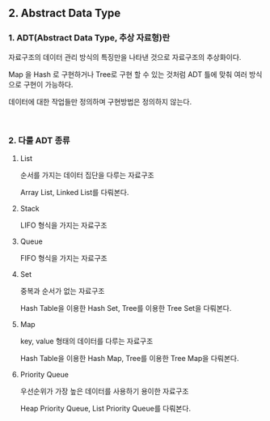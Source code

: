 ## 2. Abstract Data Type

### 1. ADT(Abstract Data Type, 추상 자료형)란

자료구조의 데이터 관리 방식의 특징만을 나타낸 것으로 자료구조의 추상화이다.

Map 을 Hash 로 구현하거나 Tree로 구현 할 수 있는 것처럼 ADT 틀에 맞춰 여러 방식으로 구현이 가능하다.

데이터에 대한 작업들만 정의하며 구현방법은 정의하지 않는다.

<br>

### 2. 다룰 ADT 종류

1. List

   순서를 가지는 데이터 집단을 다루는 자료구조

   Array List, Linked List를 다뤄본다.

2. Stack

   LIFO 형식을 가지는 자료구조

3. Queue

   FIFO 형식을 가지는 자료구조

4. Set

   중복과 순서가 없는 자료구조

   Hash Table을 이용한 Hash Set, Tree를 이용한 Tree Set을 다뤄본다.

5. Map

   key, value 형태의 데이터를 다루는 자료구조

   Hash Table을 이용한 Hash Map, Tree를 이용한 Tree Map을 다뤄본다.

6. Priority Queue

   우선순위가 가장 높은 데이터를 사용하기 용이한 자료구조

   Heap Priority Queue, List Priority Queue를 다뤄본다.

